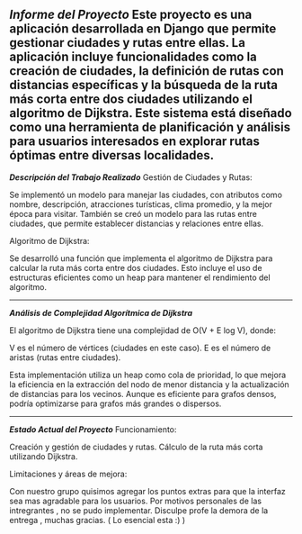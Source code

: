 ***Informe del Proyecto***
Este proyecto es una aplicación desarrollada en Django que permite gestionar ciudades y rutas entre ellas. La aplicación incluye funcionalidades como la creación de ciudades, la definición de rutas con distancias específicas y la búsqueda de la ruta más corta entre dos ciudades utilizando el algoritmo de Dijkstra. Este sistema está diseñado como una herramienta de planificación y análisis para usuarios interesados en explorar rutas óptimas entre diversas localidades.
-------------------------------------------------------------------------------------------------------------------------------------------------------------------------------------------
***Descripción del Trabajo Realizado***
Gestión de Ciudades y Rutas:

Se implementó un modelo para manejar las ciudades, con atributos como nombre, descripción, atracciones turísticas, clima promedio, y la mejor época para visitar.
También se creó un modelo para las rutas entre ciudades, que permite establecer distancias y relaciones entre ellas.

Algoritmo de Dijkstra:

Se desarrolló una función que implementa el algoritmo de Dijkstra para calcular la ruta más corta entre dos ciudades. Esto incluye el uso de estructuras eficientes como un heap para mantener el rendimiento del algoritmo.

-------------------------------------------------------------------------------------------------------------------------------------------------------------------------------------------
***Análisis de Complejidad Algorítmica de Dijkstra***

El algoritmo de Dijkstra tiene una complejidad de O(V + E log V), donde:

V es el número de vértices (ciudades en este caso).
E es el número de aristas (rutas entre ciudades).

Esta implementación utiliza un heap como cola de prioridad, lo que mejora la eficiencia en la extracción del nodo de menor distancia y la actualización de distancias para los vecinos. Aunque es eficiente para grafos densos, podría optimizarse para grafos más grandes o dispersos.

-------------------------------------------------------------------------------------------------------------------------------------------------------------------------------------------

***Estado Actual del Proyecto***
Funcionamiento:

Creación y gestión de ciudades y rutas.
Cálculo de la ruta más corta utilizando Dijkstra.

Limitaciones y áreas de mejora:

Con nuestro grupo quisimos agregar los puntos extras para que la interfaz sea mas agradable para los usuarios.
Por motivos personales de las intregrantes , no se pudo implementar. Disculpe profe la demora de la entrega , muchas gracias.
( Lo esencial esta :) )


